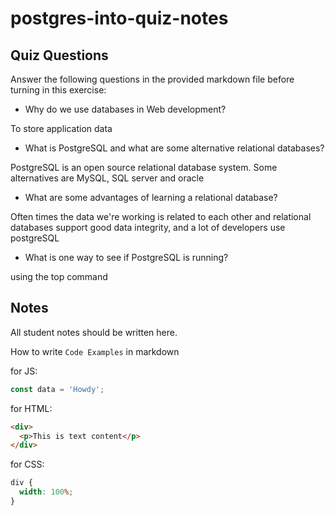 # postgres-into-quiz-notes

## Quiz Questions

Answer the following questions in the provided markdown file before turning in this exercise:

- Why do we use databases in Web development?

To store application data

- What is PostgreSQL and what are some alternative relational databases?

PostgreSQL is an open source relational database system. Some alternatives are MySQL, SQL server and oracle

- What are some advantages of learning a relational database?

Often times the data we're working is related to each other and relational databases support good data integrity, and a lot of developers use postgreSQL

- What is one way to see if PostgreSQL is running?

using the top command

## Notes

All student notes should be written here.

How to write `Code Examples` in markdown

for JS:

```javascript
const data = 'Howdy';
```

for HTML:

```html
<div>
  <p>This is text content</p>
</div>
```

for CSS:

```css
div {
  width: 100%;
}
```
